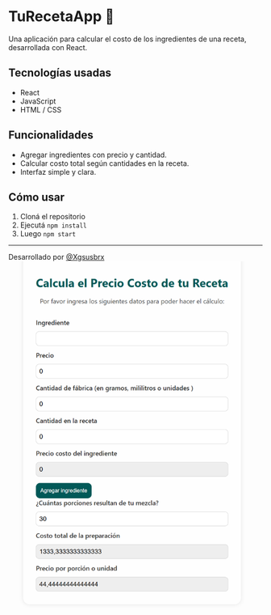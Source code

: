 # TuRecetaApp 🍲

Una aplicación para calcular el costo de los ingredientes de una receta, desarrollada con React.

## Tecnologías usadas

- React
- JavaScript
- HTML / CSS

## Funcionalidades

- Agregar ingredientes con precio y cantidad.
- Calcular costo total según cantidades en la receta.
- Interfaz simple y clara.

## Cómo usar

1. Cloná el repositorio
2. Ejecutá `npm install`
3. Luego `npm start`



---

Desarrollado por [@Xgsusbrx](https://github.com/Xgsusbrx)
![alt text](src/captura.png)